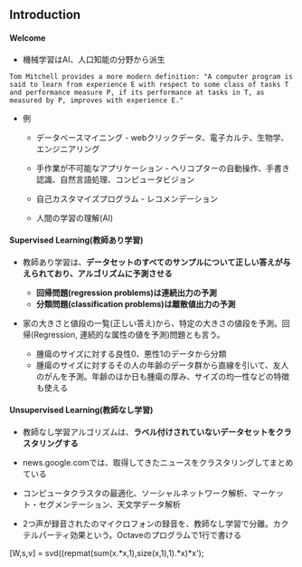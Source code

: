 ## Introduction

#### Welcome

* 機械学習はAI、人口知能の分野から派生

```
Tom Mitchell provides a more modern definition: "A computer program is said to learn from experience E with respect to some class of tasks T and performance measure P, if its performance at tasks in T, as measured by P, improves with experience E."
```

* 例

  * データベースマイニング - webクリックデータ、電子カルテ、生物学、エンジニアリング

  * 手作業が不可能なアプリケーション - ヘリコプターの自動操作、手書き認識、自然言語処理、コンピュータビジョン

  * 自己カスタマイズプログラム - レコメンデーション
  
  * 人間の学習の理解(AI)

#### Supervised Learning(教師あり学習)

* 教師あり学習は、**データセットのすべてのサンプルについて正しい答えが与えられており、アルゴリズムに予測させる**
  * **回帰問題(regression problems)は連続出力の予測**
  * **分類問題(classification problems)は離散値出力の予測**

* 家の大きさと値段の一覧(正しい答え)から、特定の大きさの値段を予測。回帰(Regression, 連続的な属性の値を予測)問題とも言う。
  * 腫瘍のサイズに対する良性0、悪性1のデータから分類
  * 腫瘍のサイズに対するその人の年齢のデータ群から直線を引いて、友人のがんを予測。年齢のほか日も腫瘍の厚み、サイズの均一性などの特徴も使える

#### Unsupervised Learning(教師なし学習)

* 教師なし学習アルゴリズムは、**ラベル付けされていないデータセットをクラスタリングする**

* news.google.comでは、取得してきたニュースをクラスタリングしてまとめている

* コンピュータクラスタの最適化、ソーシャルネットワーク解析、マーケット・セグメンテーション、天文学データ解析

* 2つ声が録音されたのマイクロフォンの録音を、教師なし学習で分離。カクテルパーティ効果という。Octaveのプログラムで1行で書ける

[W,s,v] = svd((repmat(sum(x.*x,1),size(x,1),1).*x)*x');

